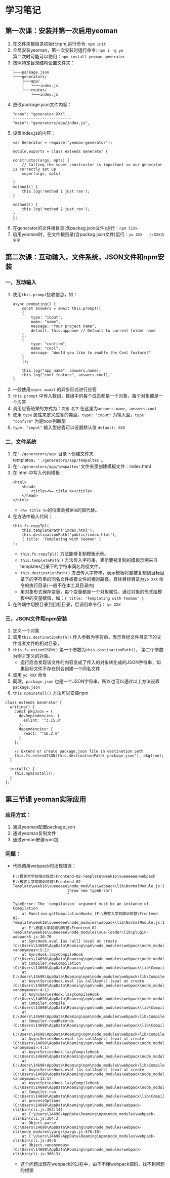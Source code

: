# 学习笔记
## 第一次课：安装并第一次启用yeoman
1. 在文件夹根目录初始化npm,运行命令: ```npm init ```
2. 全局安装yeoman，第一次安装时运行命令: ```npm i -g yo```  
    第二次时可能可以使用：```npm install yeoman-generator```
3. 按照特定目录结构设置文件夹：
    ```
    ├───package.json
    └───generators/
        ├───app/
        │   └───index.js
        └───router/
            └───index.js 
    ```
4. 更改package.json文件内容：   
    ```
    "name": "generator-XXX", 
    --------------------------
    "main": "generators/app/index.js",
    ```    
5. 设置index.js的内容：
    ```
    var Generator = require('yeoman-generator');

    module.exports = class extends Generator {

    constructor(args, opts) {
        // Calling the super constructor is important so our generator is correctly set up
        super(args, opts)

    }
    method1() {
        this.log('method 1 just ran');
    }

    method2() {
        this.log('method 2 just ran');
    }
    };
    ```
6. 在generator的文件根目录(含packag.json文件)运行：`npm link`
7. 启用yeoman时，在文件根目录(含packag.json文件)运行：`yo XXX   //XXX为名字`
## 第二次课：互动输入，文件系统，JSON文件和npm安装    
### 一，互动输入
1. 使用`this.prompt`接收信息，如：
    ```
    async prompting() {
        const answers = await this.prompt([
        {
            type: "input",
            name: "name",
            message: "Your project name",
            default: this.appname // Default to current folder name
        },
        {
            type: "confirm",
            name: "cool",
            message: "Would you like to enable the Cool feature?"
        }
        ]);

        this.log("app name", answers.name);
        this.log("cool feature", answers.cool);`
    }
    ```
2. 一般使用`async await` 的异步形式进行应答
3. `this.prompt` 中传入数组，数组中的每个成员都是一个对象，每个对象都是一个应答
4. 调用应答结果的方式为：`变量.名字` 在这里为`answers.name, answers.cool`
5. 使用 `type` 属性来定义应答的类型，`type: "input"` 为输入型，`type: "confirm"` 为是bool判断型
6.  `type: "input"` 输入型应答可以设置默认值 `default: XXX`

### 二，文件系统

1. 在`'./generators/app'`目录下创建文件夹templates，`'./generators/app/tempaltes'`。
2. 在`'./generators/app/tempaltes'`文件夹里创建模板文件：index.html
3. 在 html 中写入代码模板：
    ```
    <html>
        <head>
            <title><%= title %></title>
        </head>
    </html>
    ```
    -  `<%= title %>`的位置会被title的值代替。
4. 在方法中输入代码：
    ```
    this.fs.copyTpl(
        this.templatePath('index.html'),
        this.destinationPath('public/index.html'),
        { title: 'Templating with Yeoman' }
    );
    ```
    - `this.fs.copyTpl()` 方法能够复制模板示例。
    - `this.templetePath()` 方法传入字符串，表示要被复制的模板示例来自templates目录下的字符串同名路径文件。
    - `this.destinationPath()` 方法传入字符串，表示模板将要被复制到目标目录下的字符串的同名文件或者文件的相对路径。具体目标目录为`yo XXX` 命令的执行目录(一般不在本工具目录内)
    - 用对象形式保存变量，每个变量都是一个对象属性，通过对象的形式给模板中的变量赋值，如：`{ title: 'Templating with Yeoman' }`
5. 在终端中切换目录到目标目录，后调用命令行： `yo XXX`

### 三，JSON文件和npm安装

1. 定义一个对象
2. 调用`this.destinationPath()` 传入参数为字符串，表示目标文件目录下的文件或者文件的相对目录，
3. `this.fs.extendJSON()` 第一个参数为`this.destinationPath()`， 第二个参数为刚才定义的对象。
    - 运行后会发现该文件的内容变成了传入的对象转化成的JSON字符串，如果目标文件不存在则会创建一个同名文件
4. 调用 `yo XXX` 命令
5. 同理，`package.json` 也是一个JSON字符串，所以也可以通过以上方法设置`package.json`
6. `this.npmInstall()` 方法可以安装npm

```
class extends Generator {
  writing() {
    const pkgJson = {
      devDependencies: {
        eslint: '^3.15.0'
      },
      dependencies: {
        react: '^16.2.0'
      }
    };

    // Extend or create package.json file in destination path
    this.fs.extendJSON(this.destinationPath('package.json'), pkgJson);
  }

  install() {
    this.npmInstall();
  }
};
```
## 第三节课 yeoman实际应用

### 应用方式：
1. 通过yeoman配置package.json
2. 通过yeoman复制文件
3. 通过yeman安装npm包

### 问题：
- 代码调用webpack时出现错误：
    ```
    F:\极客大学前端训练营\Frontend-02-Template\week16\vueeeeee>webpack
    F:\极客大学前端训练营\Frontend-02-Template\week16\vueeeeee\node_modules\webpack\lib\NormalModule.js:171
                            throw new TypeError(
                            ^

    TypeError: The 'compilation' argument must be an instance of Compilation
        at Function.getCompilationHooks (F:\极客大学前端训练营\Frontend-02-Template\week16\vueeeeee\node_modules\webpack\lib\NormalModule.js:171:10)
        at F:\极客大学前端训练营\Frontend-02-Template\week16\vueeeeee\node_modules\vue-loader\lib\plugin-webpack5.js:30:70
        at SyncHook.eval [as call] (eval at create (C:\Users\14698\AppData\Roaming\npm\node_modules\webpack\node_modules\tapable\lib\HookCodeFactory.js:19:10), <anonymous>:5:1)
        at SyncHook.lazyCompileHook (C:\Users\14698\AppData\Roaming\npm\node_modules\webpack\node_modules\tapable\lib\Hook.js:154:20)
        at Compiler.newCompilation (C:\Users\14698\AppData\Roaming\npm\node_modules\webpack\lib\Compiler.js:631:26)
        at C:\Users\14698\AppData\Roaming\npm\node_modules\webpack\lib\Compiler.js:667:29
        at AsyncSeriesHook.eval [as callAsync] (eval at create (C:\Users\14698\AppData\Roaming\npm\node_modules\webpack\node_modules\tapable\lib\HookCodeFactory.js:33:10), <anonymous>:4:1)
        at AsyncSeriesHook.lazyCompileHook (C:\Users\14698\AppData\Roaming\npm\node_modules\webpack\node_modules\tapable\lib\Hook.js:154:20)
        at Compiler.compile (C:\Users\14698\AppData\Roaming\npm\node_modules\webpack\lib\Compiler.js:662:28)
        at C:\Users\14698\AppData\Roaming\npm\node_modules\webpack\lib\Compiler.js:321:11
        at Compiler.readRecords (C:\Users\14698\AppData\Roaming\npm\node_modules\webpack\lib\Compiler.js:529:11)
        at C:\Users\14698\AppData\Roaming\npm\node_modules\webpack\lib\Compiler.js:318:10
        at AsyncSeriesHook.eval [as callAsync] (eval at create (C:\Users\14698\AppData\Roaming\npm\node_modules\webpack\node_modules\tapable\lib\HookCodeFactory.js:33:10), <anonymous>:4:1)
        at AsyncSeriesHook.lazyCompileHook (C:\Users\14698\AppData\Roaming\npm\node_modules\webpack\node_modules\tapable\lib\Hook.js:154:20)
        at C:\Users\14698\AppData\Roaming\npm\node_modules\webpack\lib\Compiler.js:315:19
        at AsyncSeriesHook.eval [as callAsync] (eval at create (C:\Users\14698\AppData\Roaming\npm\node_modules\webpack\node_modules\tapable\lib\HookCodeFactory.js:33:10), <anonymous>:13:1)
        at AsyncSeriesHook.lazyCompileHook (C:\Users\14698\AppData\Roaming\npm\node_modules\webpack\node_modules\tapable\lib\Hook.js:154:20)
        at Compiler.run (C:\Users\14698\AppData\Roaming\npm\node_modules\webpack\lib\Compiler.js:312:24)
        at processOptions (C:\Users\14698\AppData\Roaming\npm\node_modules\webpack-cli\bin\cli.js:353:14)
        at C:\Users\14698\AppData\Roaming\npm\node_modules\webpack-cli\bin\cli.js:364:3
        at Object.parse (C:\Users\14698\AppData\Roaming\npm\node_modules\webpack-cli\node_modules\yargs\yargs.js:576:18)
        at C:\Users\14698\AppData\Roaming\npm\node_modules\webpack-cli\bin\cli.js:49:8
        at Object.<anonymous> (C:\Users\14698\AppData\Roaming\npm\node_modules\webpack-cli\bin\cli.js:366:3)
    ```
    * 这个问题出现在webpack的过程中，由于不懂webpack源码，找不到问题的根源